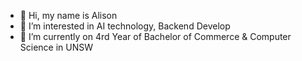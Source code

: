 - 👋 Hi, my name is Alison
- 👀 I’m interested in AI technology, Backend Develop
- 🌱 I’m currently on 4rd Year of Bachelor of Commerce & Computer Science in UNSW


<!---
J99Y/J99Y is a ✨ special ✨ repository because its `README.md` (this file) appears on your GitHub profile.
You can click the Preview link to take a look at your changes.
--->
